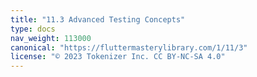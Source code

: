 ```yaml
---
title: "11.3 Advanced Testing Concepts"
type: docs
nav_weight: 113000
canonical: "https://fluttermasterylibrary.com/1/11/3"
license: "© 2023 Tokenizer Inc. CC BY-NC-SA 4.0"
---
```

